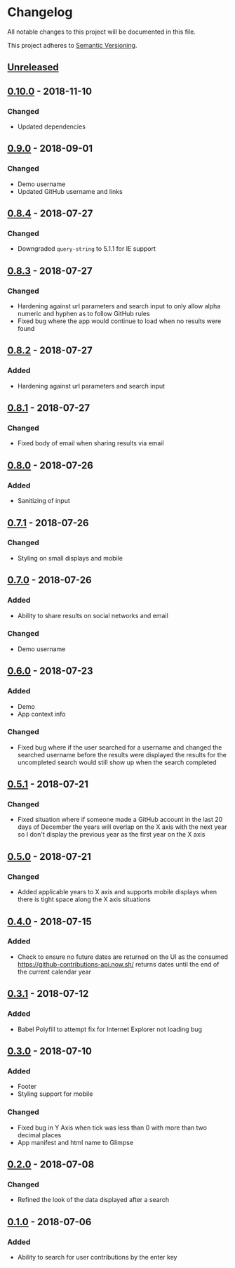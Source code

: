 # Changelog
All notable changes to this project will be documented in this file.

This project adheres to [Semantic Versioning](https://semver.org/spec/v2.0.0.html).

## [Unreleased]

## [0.10.0] - 2018-11-10
### Changed
- Updated dependencies

## [0.9.0] - 2018-09-01
### Changed
- Demo username
- Updated GitHub username and links

## [0.8.4] - 2018-07-27
### Changed
- Downgraded `query-string` to 5.1.1 for IE support

## [0.8.3] - 2018-07-27
### Changed
- Hardening against url parameters and search input to only allow alpha numeric and hyphen as to
follow GitHub rules
- Fixed bug where the app would continue to load when no results were found

## [0.8.2] - 2018-07-27
### Added
- Hardening against url parameters and search input

## [0.8.1] - 2018-07-27
### Changed
- Fixed body of email when sharing results via email

## [0.8.0] - 2018-07-26
### Added
- Sanitizing of input

## [0.7.1] - 2018-07-26
### Changed
- Styling on small displays and mobile

## [0.7.0] - 2018-07-26
### Added
- Ability to share results on social networks and email

### Changed
- Demo username

## [0.6.0] - 2018-07-23
### Added
- Demo
- App context info

### Changed
- Fixed bug where if the user searched for a username and changed the searched username before the
results were displayed the results for the uncompleted search would still show up when the search
completed

## [0.5.1] - 2018-07-21
### Changed
- Fixed situation where if someone made a GitHub account in the last 20 days of December the years
will overlap on the X axis with the next year so I don't display the previous year as the first
year on the X axis

## [0.5.0] - 2018-07-21
### Changed
- Added applicable years to X axis and supports mobile displays when there is tight space along the
X axis situations

## [0.4.0] - 2018-07-15
### Added
- Check to ensure no future dates are returned on the UI as the consumed
https://github-contributions-api.now.sh/ returns dates until the end of the current calendar year

## [0.3.1] - 2018-07-12
### Added
- Babel Polyfill to attempt fix for Internet Explorer not loading bug

## [0.3.0] - 2018-07-10
### Added
- Footer
- Styling support for mobile

### Changed
- Fixed bug in Y Axis when tick was less than 0 with more than two decimal places
- App manifest and html name to Glimpse

## [0.2.0] - 2018-07-08
### Changed
- Refined the look of the data displayed after a search

## [0.1.0] - 2018-07-06
### Added
- Ability to search for user contributions by the enter key

[Unreleased]: https://github.com/cujarrett/glimpse/compare/v0.10.0...master
[0.10.0]: https://github.com/cujarrett/glimpse/compare/v0.9.0...v0.10.0
[0.9.0]: https://github.com/cujarrett/glimpse/compare/v0.8.4...v0.9.0
[0.8.4]: https://github.com/cujarrett/glimpse/compare/v0.8.3...v0.8.4
[0.8.3]: https://github.com/cujarrett/glimpse/compare/v0.8.2...v0.8.3
[0.8.2]: https://github.com/cujarrett/glimpse/compare/v0.8.1...v0.8.2
[0.8.1]: https://github.com/cujarrett/glimpse/compare/v0.8.0...v0.8.1
[0.8.0]: https://github.com/cujarrett/glimpse/compare/v0.7.1...v0.8.0
[0.7.1]: https://github.com/cujarrett/glimpse/compare/v0.7.0...v0.7.1
[0.7.0]: https://github.com/cujarrett/glimpse/compare/v0.6.0...v0.7.0
[0.6.0]: https://github.com/cujarrett/glimpse/compare/v0.5.1...v0.6.0
[0.5.1]: https://github.com/cujarrett/glimpse/compare/v0.5.0...v0.5.1
[0.5.0]: https://github.com/cujarrett/glimpse/compare/v0.4.0...v0.5.0
[0.4.0]: https://github.com/cujarrett/glimpse/compare/v0.3.1...v0.4.0
[0.3.1]: https://github.com/cujarrett/glimpse/compare/v0.3.0...v0.3.1
[0.3.0]: https://github.com/cujarrett/glimpse/compare/v0.2.0...v0.3.0
[0.2.0]: https://github.com/cujarrett/glimpse/compare/v0.1.0...v0.2.0
[0.1.0]: https://github.com/cujarrett/glimpse/releases/tag/v0.1.0
